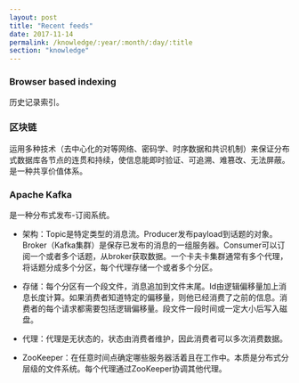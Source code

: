 ```yaml
---
layout: post
title: "Recent feeds"
date: 2017-11-14
permalink: /knowledge/:year/:month/:day/:title
section: "knowledge"
---
```


### Browser based indexing
历史记录索引。

### 区块链
运用多种技术（去中心化的对等网络、密码学、时序数据和共识机制）来保证分布式数据库各节点的连贯和持续，使信息能即时验证、可追溯、难篡改、无法屏蔽。是一种共享价值体系。

### Apache Kafka
是一种分布式发布-订阅系统。

- 架构：Topic是特定类型的消息流。Producer发布payload到话题的对象。Broker（Kafka集群）是保存已发布的消息的一组服务器。Consumer可以订阅一个或者多个话题，从broker获取数据。一个卡夫卡集群通常有多个代理，将话题分成多个分区，每个代理存储一个或者多个分区。

- 存储：每个分区有一个段文件，消息追加到文件末尾。Id由逻辑偏移量加上消息长度计算。如果消费者知道特定的偏移量，则他已经消费了之前的信息。消费者的每个请求都需要包括逻辑偏移量。段文件一段时间或一定大小后写入磁盘。

- 代理：代理是无状态的，状态由消费者维护，因此消费者可以多次消费数据。

- ZooKeeper：在任意时间点确定哪些服务器活着且在工作中。本质是分布式分层级的文件系统。每个代理通过ZooKeeper协调其他代理。